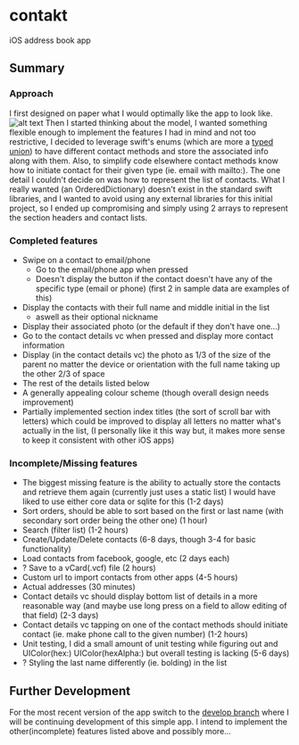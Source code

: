# contakt
iOS address book app

## Summary
### Approach
I first designed on paper what I would optimally like the app to look like.
![alt text][initial-diagram]
Then I started thinking about the model, I wanted something flexible enough to implement the features I had in mind and not too restrictive, I decided to leverage swift's enums (which are more a [typed union](https://en.wikipedia.org/wiki/Union_type)) to have different contact methods and store the associated info along with them. Also, to simplify code elsewhere contact methods know how to initiate contact for their given type (ie. email with mailto:). The one detail I couldn't decide on was how to represent the list of contacts. What I really wanted (an OrderedDictionary) doesn't exist in the standard swift libraries, and I wanted to avoid using any external libraries for this initial project, so I ended up compromising and simply using 2 arrays to represent the section headers and contact lists.

### Completed features
* Swipe on a contact to email/phone
	* Go to the email/phone app when pressed
	* Doesn't display the button if the contact doesn't have any of the specific type (email or phone) (first 2 in sample data are examples of this)
* Display the contacts with their full name and middle initial in the list
	* aswell as their optional nickname
* Display their associated photo (or the default if they don't have one...)
* Go to the contact details vc when pressed and display more contact information
* Display (in the contact details vc) the photo as 1/3 of the size of the parent no matter the device or orientation with the full name taking up the other 2/3 of space
* The rest of the details listed below
* A generally appealing colour scheme (though overall design needs improvement)
* Partially implemented section index titles (the sort of scroll bar with letters) which could be improved to display all letters no matter what's actually in the list, (I personally like it this way but, it makes more sense to keep it consistent with other iOS apps)

### Incomplete/Missing features
* The biggest missing feature is the ability to actually store the contacts and retrieve them again (currently just uses a static list) I would have liked to use either core data or sqlite for this (1-2 days)
* Sort orders, should be able to sort based on the first or last name (with secondary sort order being the other one) (1 hour)
* Search (filter list) (1-2 hours)
* Create/Update/Delete contacts (6-8 days, though 3-4 for basic functionality)
* Load contacts from facebook, google, etc (2 days each)
* ? Save to a vCard(.vcf) file (2 hours)
* Custom url to import contacts from other apps (4-5 hours)
* Actual addresses (30 minutes)
* Contact details vc should display bottom list of details in a more reasonable way (and maybe use long press on a field to allow editing of that field) (2-3 days)
* Contact details vc tapping on one of the contact methods should initiate contact (ie. make phone call to the given number) (1-2 hours)
* Unit testing, I did a small amount of unit testing while figuring out and UIColor(hex:) UIColor(hexAlpha:) but overall testing is lacking (5-6 days)
* ? Styling the last name differently (ie. bolding) in the list


## Further Development
For the most recent version of the app switch to the [develop branch](https://github.com/ciiqr/contakt/tree/master) where I will be continuing development of this simple app. I intend to implement the other(incomplete) features listed above and possibly more...

[//]: # (Resource References)
[initial-diagram]: http://williamvilleneuve.ca/static-resources/github/contakt/images/initial-design.jpg "Initial Design Sketch"